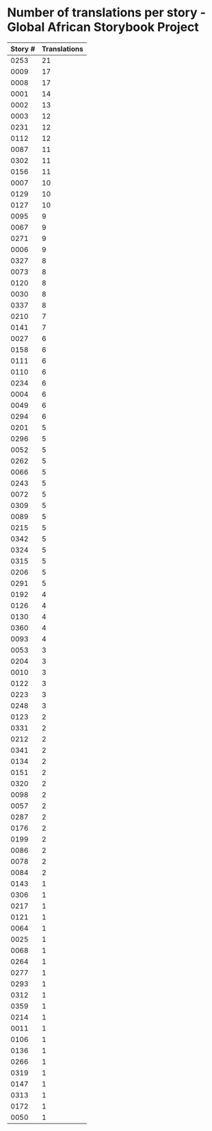 # Number of translations per story - Global African Storybook Project

Story # | Translations
------- | ------------
0253 | 21
0009 | 17
0008 | 17
0001 | 14
0002 | 13
0003 | 12
0231 | 12
0112 | 12
0087 | 11
0302 | 11
0156 | 11
0007 | 10
0129 | 10
0127 | 10
0095 | 9
0067 | 9
0271 | 9
0006 | 9
0327 | 8
0073 | 8
0120 | 8
0030 | 8
0337 | 8
0210 | 7
0141 | 7
0027 | 6
0158 | 6
0111 | 6
0110 | 6
0234 | 6
0004 | 6
0049 | 6
0294 | 6
0201 | 5
0296 | 5
0052 | 5
0262 | 5
0066 | 5
0243 | 5
0072 | 5
0309 | 5
0089 | 5
0215 | 5
0342 | 5
0324 | 5
0315 | 5
0206 | 5
0291 | 5
0192 | 4
0126 | 4
0130 | 4
0360 | 4
0093 | 4
0053 | 3
0204 | 3
0010 | 3
0122 | 3
0223 | 3
0248 | 3
0123 | 2
0331 | 2
0212 | 2
0341 | 2
0134 | 2
0151 | 2
0320 | 2
0098 | 2
0057 | 2
0287 | 2
0176 | 2
0199 | 2
0086 | 2
0078 | 2
0084 | 2
0143 | 1
0306 | 1
0217 | 1
0121 | 1
0064 | 1
0025 | 1
0068 | 1
0264 | 1
0277 | 1
0293 | 1
0312 | 1
0359 | 1
0214 | 1
0011 | 1
0106 | 1
0136 | 1
0266 | 1
0319 | 1
0147 | 1
0313 | 1
0172 | 1
0050 | 1
